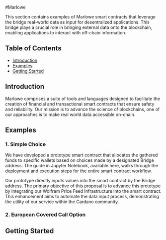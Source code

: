 #Marlowe

This section contains examples of Marlowe smart contracts that leverage the bridge real-world data as input for desentralized applications. This bridge plays a crucial role in bringing external data onto the blockchain, enabling applications to interact with off-chain information.

## Table of Contents

- [Introduction](#introduction)
- [Examples](#examples)
- [Getting Started](#getting-started)

## Introduction

Marlowe comprises a suite of tools and languages designed to facilitate the creation of financial and transactional smart contracts that ensure safety and reliability.
Our mission is to advance the science of blockchains, one of our approaches is to make real world data accessible on-chain.  

## Examples

### 1. Simple Choice
We have developed a prototype smart contract that allocates the gathered funds to specific wallets based on choices made by a designated Bridge address. The guide in Jupyter Notebook, available here, walks through the deployment and execution steps for the entire smart contract workflow.

Our prototype directly inputs values into the smart contract by the Bridge address. The primary objective of this proposal is to advance this prototype by integrating our Wolfram Price Feed Infrastructure into the smart contract. This enhancement aims to automate the data input process, demonstrating the utility of our service within the Cardano community.

### 2. European Covered Call Option

## Getting Started

